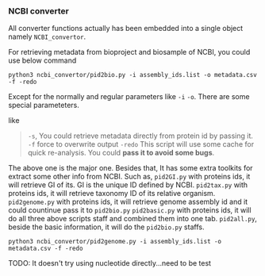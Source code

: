 
### NCBI converter
All converter functions actually has been embedded into a single object namely `NCBI_convertor`.

For retrieving metadata from bioproject and biosample of NCBI, you could use below command

`python3 ncbi_convertor/pid2bio.py -i assembly_ids.list -o metadata.csv -f -redo`

Except for the normally and regular parameters like `-i` `-o`. There are some special parameteters.

like
> `-s`, You could retrieve metadata directly from protein id by passing it.
> `-f` force to overwrite output
> `-redo` This script will use some cache for quick re-analysis. You could **pass it to avoid some bugs**.

The above one is the major one.
Besides that, It has some extra toolkits for extract some other info from NCBI.
Such as,
`pid2GI.py` with proteins ids, it will retrieve GI of its. GI is the unique ID defined by NCBI.
`pid2tax.py` with proteins ids, it will retrieve taxonomy ID of its relative organism.
`pid2genome.py` with proteins ids, it will retrieve genome assembly id and it could countinue pass it to `pid2bio.py`
`pid2basic.py` with proteins ids, it will do all three above scripts staff and combined them into one tab.
`pid2all.py`, beside the basic information, it will do the `pid2bio.py` staffs.

`python3 ncbi_convertor/pid2genome.py -i assembly_ids.list -o metadata.csv -f -redo`

TODO: It doesn't try using nucleotide directly...need to be test




